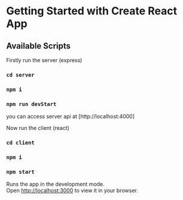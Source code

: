 # Getting Started with Create React App

## Available Scripts


Firstly run the server (express)


### `cd server`
### `npm i`
### `npm run devStart`

you can access server api at [http://localhost:4000]

Now run the client (react)

### `cd client`
### `npm i`
### `npm start`

Runs the app in the development mode.\
Open [http://localhost:3000](http://localhost:3000) to view it in your browser.

